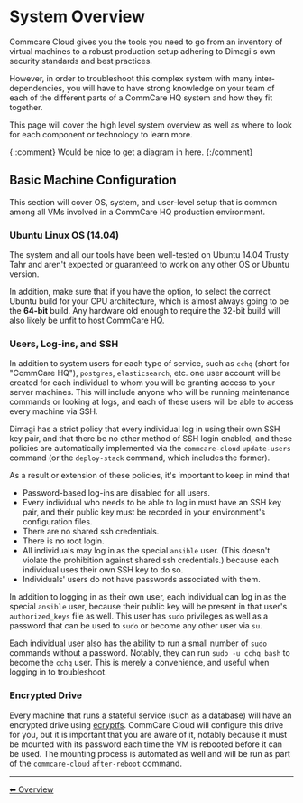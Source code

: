 # System Overview

Commcare Cloud gives you the tools you need to go from an inventory of virtual machines
to a robust production setup adhering to Dimagi's own security standards and best practices.

However, in order to troubleshoot this complex system with many inter-dependencies,
you will have to have strong knowledge on your team of each of the different parts of a CommCare HQ
system and how they fit together.

This page will cover the high level system overview as well as where to look for each
component or technology to learn more.
  
{::comment}
Would be nice to get a diagram in here.
{:/comment}

## Basic Machine Configuration

This section will cover OS, system, and user-level setup
that is common among all VMs involved in a CommCare HQ production environment.

### Ubuntu Linux OS (14.04)

The system and all our tools have been well-tested on Ubuntu 14.04 Trusty Tahr
and aren't expected or guaranteed to work on any other OS or Ubuntu version.

In addition, make sure that if you have the option, to select the correct
Ubuntu build for your CPU architecture, which is almost always going to be
the **64-bit** build.
Any hardware old enough to require the 32-bit build
will also likely be unfit to host CommCare HQ.

### Users, Log-ins, and SSH

In addition to system users for each type of service,
such as `cchq` (short for "CommCare HQ"), `postgres`, `elasticsearch`, etc.
one user account will be created for each individual
to whom you will be granting access to your server machines.
This will include anyone who will be running maintenance commands or looking at logs,
and each of these users will be able to access every machine via SSH.

Dimagi has a strict policy that every individual log in using their own SSH key pair,
and that there be no other method of SSH login enabled,
and these policies are automatically implemented via the `commcare-cloud` `update-users`
command (or the `deploy-stack` command, which includes the former).

As a result or extension of these policies, it's important to keep in mind that
- Password-based log-ins are disabled for all users.
- Every individual who needs to be able to log in must have an SSH key pair,
  and their public key must be recorded in your environment's configuration files.
- There are no shared ssh credentials.
- There is no root login.
- All individuals may log in as the special `ansible` user.
  (This doesn't violate the prohibition against shared ssh credentials.)
  because each individual uses their own SSH key to do so.
- Individuals' users do not have passwords associated with them.

In addition to logging in as their own user, each individual can log in
as the special `ansible` user, because their public key will be present in that
user's `authorized_keys` file as well. This user has `sudo` privileges
as well as a password that can be used to `sudo` or become any other user via `su`.

Each individual user also has the ability to run a small number of `sudo` commands
without a password. Notably, they can run `sudo -u cchq bash`
to become the `cchq` user. This is merely a convenience,
and useful when logging in to troubleshoot. 

### Encrypted Drive

Every machine that runs a stateful service (such as a database)
will have an encrypted drive using [ecryptfs](http://ecryptfs.org/).
CommCare Cloud will configure this drive for you,
but it is important that you are aware of it, notably because it must be mounted
with its password each time the VM is rebooted before it can be used.
The mounting process is automated as well and will be run as part of the
`commcare-cloud` `after-reboot` command.

---

[︎⬅︎ Overview](..)
